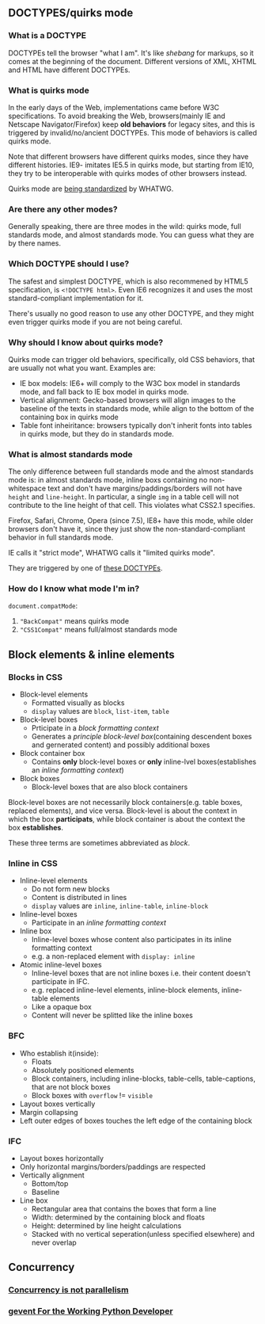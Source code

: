## DOCTYPES/quirks mode

### What is a DOCTYPE

DOCTYPEs tell the browser "what I am". It's like *shebang* for markups, so it comes at the beginning of the document. Different versions of XML, XHTML and HTML have different DOCTYPEs.

### What is quirks mode

In the early days of the Web, implementations came before W3C specifications. To avoid breaking the Web, browsers(mainly IE and Netscape Navigator/Firefox) keep **old behaviors** for legacy sites, and this is triggered by invalid/no/ancient DOCTYPEs. This mode of behaviors is called quirks mode.

Note that different browsers have different quirks modes, since they have different histories. IE9- imitates IE5.5 in quirks mode, but starting from IE10, they try to be interoperable with quirks modes of other browsers instead.

Quirks mode are [being standardized](https://quirks.spec.whatwg.org/) by WHATWG.

### Are there any other modes?

Generally speaking, there are three modes in the wild: quirks mode, full standards mode, and almost standards mode. You can guess what they are by there names.

### Which DOCTYPE should I use?

The safest and simplest DOCTYPE, which is also recommened by HTML5 specification, is `<!DOCTYPE html>`. Even IE6 recognizes it and uses the most standard-compliant implementation for it.

There's usually no good reason to use any other DOCTYPE, and they might even trigger quirks mode if you are not being careful.

### Why should I know about quirks mode?

Quirks mode can trigger old behaviors, specifically, old CSS behaviors, that are usually not what you want. Examples are:

* IE box models: IE6+ will comply to the W3C box model in standards mode, and fall back to IE box model in quirks mode.
* Vertical alignment: Gecko-based browsers will align images to the baseline of the texts in standards mode, while align to the bottom of the containing box in quirks mode
* Table font inheiritance: browsers typically don't inherit fonts into tables in quirks mode, but they do in standards mode.

### What is almost standards mode

The only difference between full standards mode and the almost standards mode is: in almost standards mode, inline boxs containing no non-whitespace text and don't have margins/paddings/borders will not have `height` and `line-height`. In particular, a single `img` in a table cell will not contribute to the line height of that cell. This violates what CSS2.1 specifies.

Firefox, Safari, Chrome, Opera (since 7.5), IE8+ have this mode, while older browsers don't have it, since they just show the non-standard-compliant behavior in full standards mode.

IE calls it "strict mode", WHATWG calls it "limited quirks mode".

They are triggered by one of [these DOCTYPEs](https://developer.mozilla.org/en-US/docs/Gecko's_Almost_Standards_Mode).

### How do I know what mode I'm in?

`document.compatMode`:

1. `"BackCompat"` means quirks mode
2. `"CSS1Compat"` means full/almost standards mode


## Block elements & inline elements

### Blocks in CSS

* Block-level elements
  * Formatted visually as blocks
  * `display` values are `block`, `list-item`, `table`
* Block-level boxes
  * Prticipate in a *block formatting context*
  * Generates a *principle block-level box*(containing descendent boxes and gernerated content) and possibly additional boxes
* Block container box
  * Contains **only** block-level boxes or **only** inline-lvel boxes(establishes an *inline formatting context*)
* Block boxes
  * Block-level boxes that are also block containers

Block-level boxes are not necessarily block containers(e.g. table boxes, replaced elements), and vice versa. Block-level is about the context in which the box **participats**, while block container is about the context the box **establishes**.

These three terms are sometimes abbreviated as *block*.

### Inline in CSS

* Inline-level elements
  * Do not form new blocks
  * Content is distributed in lines
  * `display` values are `inline`, `inline-table`, `inline-block`
* Inline-level boxes
  * Participate in an *inline formatting context*
* Inline box
  * Inline-level boxes whose content also participates in its inline formatting context
  * e.g. a non-replaced element with `display: inline`
* Atomic inline-level boxes
  * Inline-level boxes that are not inline boxes i.e. their content doesn't participate in IFC.
  * e.g. replaced inline-level elements, inline-block elements, inline-table elements
  * Like a opaque box
  * Content will never be splitted like the inline boxes

### BFC

* Who establish it(inside):
  * Floats
  * Absolutely positioned elements
  * Block containers, including inline-blocks, table-cells, table-captions, that are not block boxes
  * Block boxes with `overflow` != `visible`
* Layout boxes vertically
* Margin collapsing
* Left outer edges of boxes touches the left edge of the containing block

### IFC

* Layout boxes horizontally
* Only horizontal margins/borders/paddings are respected
* Vertically alignment
  * Bottom/top
  * Baseline
* Line box
  * Rectangular area that contains the boxes that form a line
  * Width: determined by the containing block and floats
  * Height: determined by line height calculations
  * Stacked with no vertical seperation(unless specified elsewhere) and never overlap


## Concurrency

### [Concurrency is not parallelism](http://blog.golang.org/concurrency-is-not-parallelism)

### [gevent For the Working Python Developer](http://sdiehl.github.io/gevent-tutorial/)
